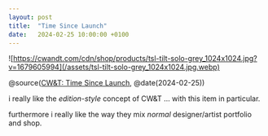 ```yaml
---
layout: post
title:  "Time Since Launch"
date:   2024-02-25 10:00:00 +0100
---
```


![https://cwandt.com/cdn/shop/products/tsl-tilt-solo-grey_1024x1024.jpg?v=1679605994](/assets/tsl-tilt-solo-grey_1024x1024.jpg.webp)

@source([CW&T: Time Since Launch](https://cwandt.com/products/time-since-launch?variant=19682206089275), @date(2024-02-25))

i really like the *edition-style* concept of CW&T … with this item in particular.

furthermore i really like the way they mix *normal* designer/artist portfolio and shop.

